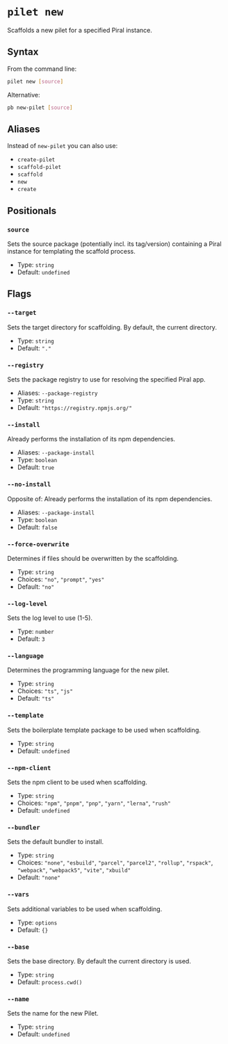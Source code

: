 # `pilet new`

Scaffolds a new pilet for a specified Piral instance.

## Syntax

From the command line:

```sh
pilet new [source]
```

Alternative:

```sh
pb new-pilet [source]
```

## Aliases

Instead of `new-pilet` you can also use:

- `create-pilet`
- `scaffold-pilet`
- `scaffold`
- `new`
- `create`

## Positionals

### `source`

Sets the source package (potentially incl. its tag/version) containing a Piral instance for templating the scaffold process.


- Type: `string`
- Default: `undefined`

## Flags

### `--target`

Sets the target directory for scaffolding. By default, the current directory.


- Type: `string`
- Default: `"."`

### `--registry`

Sets the package registry to use for resolving the specified Piral app.

- Aliases: `--package-registry`
- Type: `string`
- Default: `"https://registry.npmjs.org/"`

### `--install`

Already performs the installation of its npm dependencies.

- Aliases: `--package-install`
- Type: `boolean`
- Default: `true`

### `--no-install`

Opposite of:
Already performs the installation of its npm dependencies.

- Aliases: `--package-install`
- Type: `boolean`
- Default: `false`

### `--force-overwrite`

Determines if files should be overwritten by the scaffolding.


- Type: `string`
- Choices: `"no"`, `"prompt"`, `"yes"`
- Default: `"no"`

### `--log-level`

Sets the log level to use (1-5).


- Type: `number`
- Default: `3`

### `--language`

Determines the programming language for the new pilet.


- Type: `string`
- Choices: `"ts"`, `"js"`
- Default: `"ts"`

### `--template`

Sets the boilerplate template package to be used when scaffolding.


- Type: `string`
- Default: `undefined`

### `--npm-client`

Sets the npm client to be used when scaffolding.


- Type: `string`
- Choices: `"npm"`, `"pnpm"`, `"pnp"`, `"yarn"`, `"lerna"`, `"rush"`
- Default: `undefined`

### `--bundler`

Sets the default bundler to install.


- Type: `string`
- Choices: `"none"`, `"esbuild"`, `"parcel"`, `"parcel2"`, `"rollup"`, `"rspack"`, `"webpack"`, `"webpack5"`, `"vite"`, `"xbuild"`
- Default: `"none"`

### `--vars`

Sets additional variables to be used when scaffolding.


- Type: `options`
- Default: `{}`

### `--base`

Sets the base directory. By default the current directory is used.


- Type: `string`
- Default: `process.cwd()`

### `--name`

Sets the name for the new Pilet.


- Type: `string`
- Default: `undefined`
